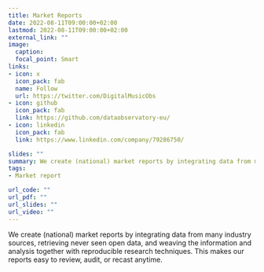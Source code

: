 ```yaml
---
title: Market Reports
date: 2022-08-11T09:00:00+02:00
lastmod: 2022-08-11T09:00:00+02:00
external_link: ""
image:
  caption: 
  focal_point: Smart
links:
- icon: x
  icon_pack: fab
  name: Follow
  url: https://twitter.com/DigitalMusicObs
- icon: github
  icon_pack: fab
  link: https://github.com/dataobservatory-eu/
- icon: linkedin
  icon_pack: fab
  link: https://www.linkedin.com/company/79286750/

slides: ""
summary: We create (national) market reports by integrating data from many industry sources, retrieving never seen open data, and weaving the information and analysis together with reproducible research techniques. This makes our reports easy to review, audit, or recast anytime.
tags:
- Market report

url_code: ""
url_pdf: ""
url_slides: ""
url_video: ""
---
```


We create (national) market reports by integrating data from many industry sources, retrieving never seen open data, and weaving the information and analysis together with reproducible research techniques. This makes our reports easy to review, audit, or recast anytime.